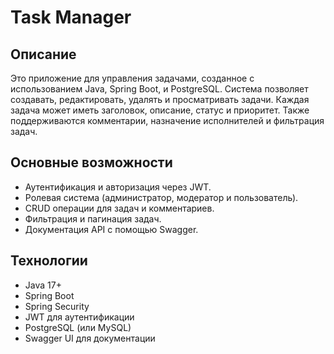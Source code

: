 # Task Manager

## Описание
Это приложение для управления задачами, созданное с использованием Java, Spring Boot, и PostgreSQL. Система позволяет создавать, редактировать, удалять и просматривать задачи. Каждая задача может иметь заголовок, описание, статус и приоритет. Также поддерживаются комментарии, назначение исполнителей и фильтрация задач.

## Основные возможности
- Аутентификация и авторизация через JWT.
- Ролевая система (администратор, модератор и пользователь).
- CRUD операции для задач и комментариев.
- Фильтрация и пагинация задач.
- Документация API с помощью Swagger.

## Технологии
- Java 17+
- Spring Boot
- Spring Security
- JWT для аутентификации
- PostgreSQL (или MySQL)
- Swagger UI для документации

